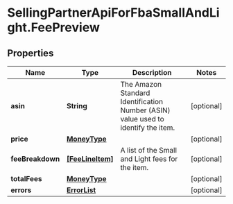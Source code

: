 # SellingPartnerApiForFbaSmallAndLight.FeePreview

## Properties
Name | Type | Description | Notes
------------ | ------------- | ------------- | -------------
**asin** | **String** | The Amazon Standard Identification Number (ASIN) value used to identify the item. | [optional] 
**price** | [**MoneyType**](MoneyType.md) |  | [optional] 
**feeBreakdown** | [**[FeeLineItem]**](FeeLineItem.md) | A list of the Small and Light fees for the item. | [optional] 
**totalFees** | [**MoneyType**](MoneyType.md) |  | [optional] 
**errors** | [**ErrorList**](ErrorList.md) |  | [optional] 
